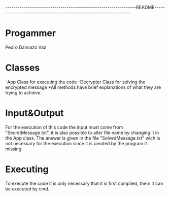----------------------------------------------------------------README------------------------------------------------------------------
# Progammer
  Pedro Dalmazo Vaz
# Classes
  -App
   Class for executing the code
  -Decrypter
   Class for solving the encrypted message
  *All methods have brief explanations of what they are trying to achieve.
# Input&Output
   For the execution of this code the input  must come from  "SecretMessage.txt",  it  is  also possible  to alter file name  by changing  it in  the App class.
   The answer is given in the file "SolvedMessage.txt" wich is not necessary for the execution since it is created by the program if missing.
# Executing
  To execute the code it is only necessary that it is first compiled, them it can be executed by cmd. 
